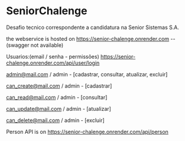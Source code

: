 # SeniorChalenge
Desafio tecnico correspondente a candidatura na Senior Sistemas S.A.

the webservice is hosted on https://senior-chalenge.onrender.com -- (swagger not available)

Usuarios:(email / senha - permissões)
https://senior-chalenge.onrender.com/api/user/login

admin@mail.com / admin - [cadastrar, consultar, atualizar, excluir]

can_create@mail.com / admin - [cadastrar]

can_read@mail.com / admin - [consultar]

can_update@mail.com / admin - [atualizar]

can_delete@mail.com / admin - [excluir]

Person API is on https://senior-chalenge.onrender.com/api/person
